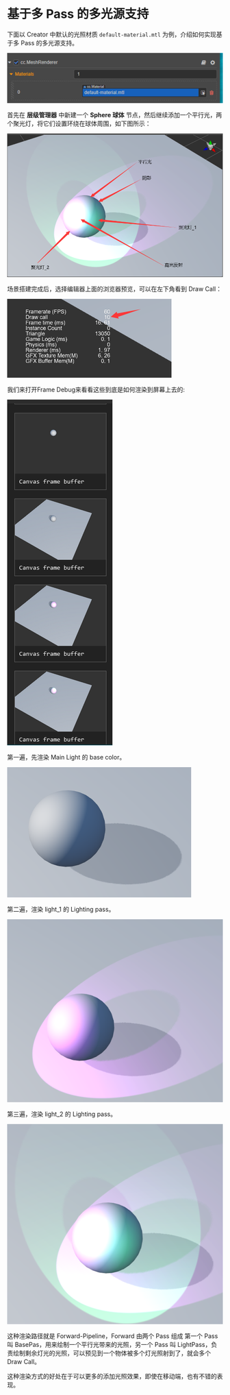 # 基于多 Pass 的多光源支持

下面以 Creator 中默认的光照材质 `default-material.mtl` 为例，介绍如何实现基于多 Pass 的多光源支持。

![default-material](default-material.png)

首先在 **层级管理器** 中新建一个 **Sphere 球体** 节点，然后继续添加一个平行光，两个聚光灯，将它们设置环绕在球体周围，如下图所示：

![using Light](usingLight.png)

场景搭建完成后，选择编辑器上面的浏览器预览，可以在左下角看到 Draw Call：

![Draw Call](drawCall.png)

我们来打开Frame Debug来看看这些到底是如何渲染到屏幕上去的:

![Frame Debug](debug.png)

第一遍，先渲染 Main Light 的 base color。

![main light pass](pass1.png)

第二遍，渲染 light_1 的 Lighting pass。

![ForwardAdd pass](pass2.png)

第三遍，渲染 light_2 的 Lighting pass。

![ForwardAdd pass](pass3.png)

这种渲染路径就是 Forward-Pipeline，Forward 由两个 Pass 组成 第一个 Pass 叫 BasePas，用来绘制一个平行光带来的光照，另一个 Pass 叫 LightPass，负责绘制剩余灯光的光照，可以预见到一个物体被多个灯光照射到了，就会多个 Draw Call。

这种渲染方式的好处在于可以更多的添加光照效果，即使在移动端，也有不错的表现。
